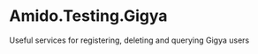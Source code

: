 Amido.Testing.Gigya
===================

Useful services for registering, deleting and querying Gigya users
